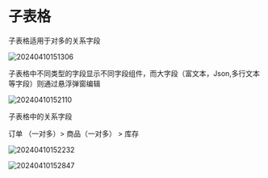 # 子表格

子表格适用于对多的关系字段

![20240410151306](https://nocobase-docs.oss-cn-beijing.aliyuncs.com/20240410151306.png)

子表格中不同类型的字段显示不同字段组件，而大字段（富文本，Json,多行文本等字段）则通过悬浮弹窗编辑


![20240410152110](https://nocobase-docs.oss-cn-beijing.aliyuncs.com/20240410152110.png)

子表格中的关系字段

订单 （一对多）> 商品（一对多） > 库存


![20240410152232](https://nocobase-docs.oss-cn-beijing.aliyuncs.com/20240410152232.png)

![20240410152847](https://nocobase-docs.oss-cn-beijing.aliyuncs.com/20240410152847.png)